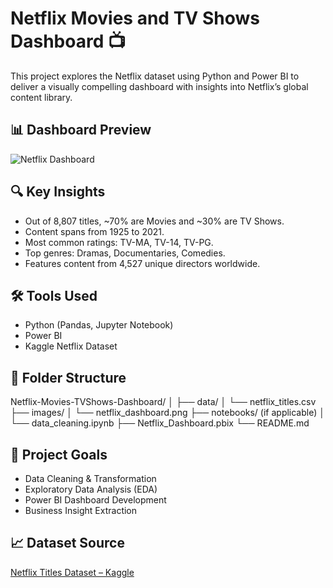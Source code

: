 # Netflix Movies and TV Shows Dashboard 📺

This project explores the Netflix dataset using Python and Power BI to deliver a visually compelling dashboard with insights into Netflix’s global content library.

## 📊 Dashboard Preview
![Netflix Dashboard](images/netflix_dashboard.png)

## 🔍 Key Insights
- Out of 8,807 titles, ~70% are Movies and ~30% are TV Shows.
- Content spans from 1925 to 2021.
- Most common ratings: TV-MA, TV-14, TV-PG.
- Top genres: Dramas, Documentaries, Comedies.
- Features content from 4,527 unique directors worldwide.

## 🛠️ Tools Used
- Python (Pandas, Jupyter Notebook)
- Power BI
- Kaggle Netflix Dataset

## 📁 Folder Structure
Netflix-Movies-TVShows-Dashboard/
│
├── data/
│ └── netflix_titles.csv
├── images/
│ └── netflix_dashboard.png
├── notebooks/ (if applicable)
│ └── data_cleaning.ipynb
├── Netflix_Dashboard.pbix
└── README.md

## 📌 Project Goals
- Data Cleaning & Transformation
- Exploratory Data Analysis (EDA)
- Power BI Dashboard Development
- Business Insight Extraction

## 📈 Dataset Source
[Netflix Titles Dataset – Kaggle](https://www.kaggle.com/datasets/shivamb/netflix-shows)
